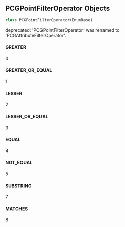 ## PCGPointFilterOperator Objects

```python
class PCGPointFilterOperator(EnumBase)
```

deprecated: 'PCGPointFilterOperator' was renamed to 'PCGAttributeFilterOperator'.

<a id="unreal.PCGPointFilterOperator.GREATER"></a>

#### GREATER

0

<a id="unreal.PCGPointFilterOperator.GREATER_OR_EQUAL"></a>

#### GREATER_OR_EQUAL

1

<a id="unreal.PCGPointFilterOperator.LESSER"></a>

#### LESSER

2

<a id="unreal.PCGPointFilterOperator.LESSER_OR_EQUAL"></a>

#### LESSER_OR_EQUAL

3

<a id="unreal.PCGPointFilterOperator.EQUAL"></a>

#### EQUAL

4

<a id="unreal.PCGPointFilterOperator.NOT_EQUAL"></a>

#### NOT_EQUAL

5

<a id="unreal.PCGPointFilterOperator.SUBSTRING"></a>

#### SUBSTRING

7

<a id="unreal.PCGPointFilterOperator.MATCHES"></a>

#### MATCHES

8

<a id="unreal.PCGCollapseMode"></a>